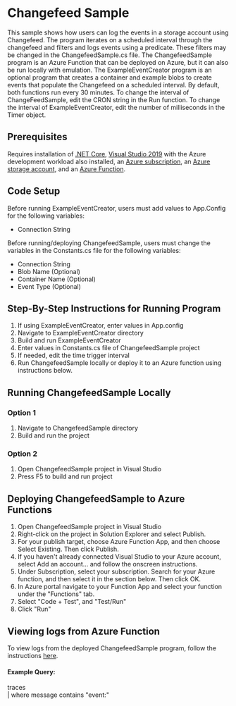 # Changefeed Sample
This sample shows how users can log the events in a storage account using Changefeed. The program iterates on a scheduled interval through the changefeed and filters and logs events using a predicate. These filters may be changed in the ChangefeedSample.cs file. The ChangefeedSample program is an Azure Function that can be deployed on Azure, but it can also be run locally with emulation.
The ExampleEventCreator program is an optional program that creates a container and example blobs to create events that populate the Changefeed on a scheduled interval.  By default, both functions run every 30 minutes.
To change the interval of ChangeFeedSample, edit the CRON string in the Run function. To change the interval of ExampleEventCreator, edit the number of milliseconds in the Timer object.

## Prerequisites
Requires installation of [.NET Core](https://dotnet.microsoft.com/download/dotnet-core),
[Visual Studio 2019](https://visualstudio.microsoft.com/downloads/) with the Azure development workload also installed,
an [Azure subscription](https://azure.microsoft.com/en-us/free/), 
an [Azure storage account](https://docs.microsoft.com/en-us/azure/storage/common/storage-account-create?tabs=azure-portal), 
and an [Azure Function](https://docs.microsoft.com/en-us/azure/azure-functions/functions-create-scheduled-function#:~:text=Create%20a%20timer%20triggered%20function%201%20Expand%20your,by%20viewing%20trace%20information%20written%20to%20the%20logs.).

## Code Setup
Before running ExampleEventCreator, users must add values to App.Config for the following variables:
- Connection String

Before running/deploying ChangefeedSample, users must change the variables in the Constants.cs file for the following variables:
- Connection String
- Blob Name (Optional)
- Container Name (Optional)
- Event Type (Optional)

## Step-By-Step Instructions for Running Program
1. If using ExampleEventCreator, enter values in App.config
2. Navigate to ExampleEventCreator directory
3. Build and run ExampleEventCreator
4. Enter values in Constants.cs file of ChangefeedSample project
5. If needed, edit the time trigger interval 
6. Run ChangefeedSample locally or deploy it to an Azure function using instructions below.

## Running ChangefeedSample Locally
### Option 1
1. Navigate to ChangefeedSample directory
2. Build and run the project
### Option 2
1. Open ChangefeedSample project in Visual Studio
2. Press F5 to build and run project

## Deploying ChangefeedSample to Azure Functions
1. Open ChangefeedSample project in Visual Studio
2. Right-click on the project in Solution Explorer and select Publish.
3. For your publish target, choose Azure Function App, and then choose Select Existing. Then click Publish.
4. If you haven't already connected Visual Studio to your Azure account, select Add an account… and follow the onscreen instructions.
5. Under Subscription, select your subscription. Search for your Azure function, and then select it in the section below. Then click OK.
6. In Azure portal navigate to your Function App and select your function under the "Functions" tab.
7. Select "Code + Test", and "Test/Run"
8. Click "Run"


## Viewing logs from Azure Function
To view logs from the deployed ChangefeedSample program, follow the instructions [here](https://docs.microsoft.com/en-us/azure/azure-functions/functions-monitoring?tabs=cmd).
#### Example Query:
traces <br/>
| where message contains "event:"

